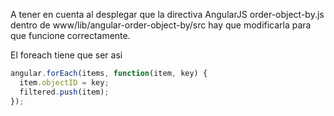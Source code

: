 A tener en cuenta al desplegar que la directiva AngularJS order-object-by.js dentro de www/lib/angular-order-object-by/src hay que modificarla para que funcione correctamente.

El foreach tiene que ser asi
```javascript
angular.forEach(items, function(item, key) {
  item.objectID = key;
  filtered.push(item);
});
```